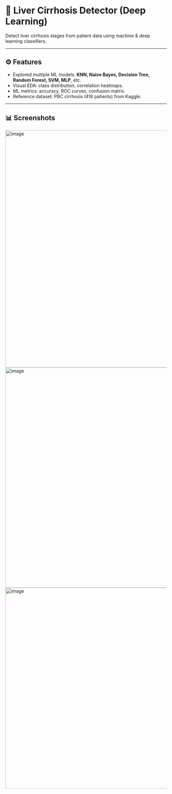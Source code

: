 # 🧠 Liver Cirrhosis Detector (Deep Learning)

Detect liver cirrhosis stages from patient data using machine & deep learning classifiers.

---

## ⚙️ Features

- Explored multiple ML models: **KNN, Naive Bayes, Decision Tree, Random Forest, SVM, MLP**, etc.
- Visual EDA: class distribution, correlation heatmaps.
- ML metrics: accuracy, ROC curves, confusion matrix.
- Reference dataset: PBC cirrhosis (418 patients) from Kaggle.

---

## 📊 Screenshots
<img width="1375" height="738" alt="image" src="https://github.com/user-attachments/assets/f8aa5779-b21d-4594-a6f9-444af30adabf" />

<img width="1368" height="685" alt="image" src="https://github.com/user-attachments/assets/f578bd5e-1e4c-4f0b-a968-6ce3a4b8e796" />

<img width="1457" height="625" alt="image" src="https://github.com/user-attachments/assets/7c936285-d64f-4303-af49-9c267b85d818" />


